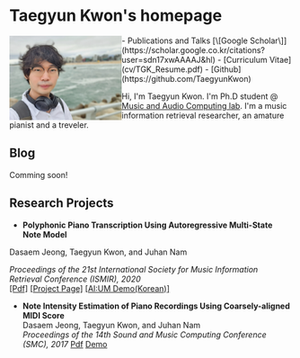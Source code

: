 # Taegyun Kwon's homepage

<img src="images/profile.jpg" align="left" alt="drawing" width="200" />
- Publications and Talks [\[Google Scholar\]](https://scholar.google.co.kr/citations?user=sdn17xwAAAAJ&hl)
- [Curriculum Vitae](cv/TGK_Resume.pdf)
- [Github](https://github.com/TaegyunKwon)


Hi, I'm Taegyun Kwon. I'm Ph.D student @ [Music and Audio Computing lab](https://mac.kaist.ac.kr). I'm a music information retrieval researcher, an amature pianist and a treveler.

## Blog
Comming soon!

## Research Projects
- **Polyphonic Piano Transcription Using Autoregressive Multi-State Note Model**

Dasaem Jeong, Taegyun Kwon, and Juhan Nam

*Proceedings of the 21st International Society for Music Information Retrieval Conference (ISMIR), 2020*  
[\[Pdf\]]() [\[Project Page\]](https://TaegyunKwon.github.io/ar_multi_transcription) [\[AI:UM Demo(Korean)\]](https://TaegyunKwon.github.io/reperform_sci_festival)

- **Note Intensity Estimation of Piano Recordings Using Coarsely-aligned MIDI Score**  
Dasaem Jeong, Taegyun Kwon, and Juhan Nam  
*Proceedings of the 14th Sound and Music Computing Conference (SMC), 2017*
[Pdf](https://arxiv.org/pdf/1711.04480) [Demo](https://mac.kaist.ac.kr/~ilcobo2/alignWithAMT/)

